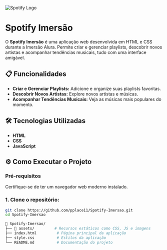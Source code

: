 ![Spotify Logo](https://upload.wikimedia.org/wikipedia/commons/1/19/Spotify_logo_without_text.svg)

# Spotify Imersão

O **Spotify Imersão** é uma aplicação web desenvolvida em HTML e CSS durante a Imersão Alura. Permite criar e gerenciar playlists, descobrir novos artistas e acompanhar tendências musicais, tudo com uma interface amigável.

## 📋 Funcionalidades

- **Criar e Gerenciar Playlists:** Adicione e organize suas playlists favoritas.
- **Descobrir Novos Artistas:** Explore novos artistas e músicas.
- **Acompanhar Tendências Musicais:** Veja as músicas mais populares do momento.

## 🛠️ Tecnologias Utilizadas

- **HTML** 
- **CSS**
- **JavaScript**

## ⚙️ Como Executar o Projeto

### Pré-requisitos

Certifique-se de ter um navegador web moderno instalado.

### 1. Clone o repositório:

```bash
git clone https://github.com/pplace11/Spotify-Imersao.git
cd Spotify-Imersao

📁 Spotify-Imersao/
├── 📂 assets/         # Recursos estáticos como CSS, JS e imagens
├── index.html         # Página principal da aplicação
├── style.css          # Estilos da aplicação
└── README.md          # Documentação do projeto

